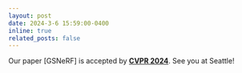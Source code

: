 ```yaml
---
layout: post
date: 2024-3-6 15:59:00-0400
inline: true
related_posts: false
---
```


Our paper [GSNeRF] is accepted by [**CVPR 2024**](https://cvpr.thecvf.com/). See you at Seattle!